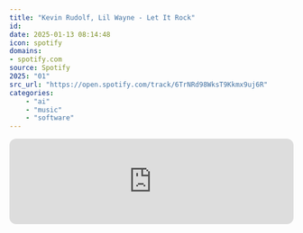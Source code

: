 ```yaml
---
title: "Kevin Rudolf, Lil Wayne - Let It Rock"
id: 
date: 2025-01-13 08:14:48
icon: spotify
domains:
- spotify.com
source: Spotify
2025: "01"
src_url: "https://open.spotify.com/track/6TrNRd98WksT9Kkmx9uj6R"
categories:
    - "ai"
    - "music"
    - "software"
---
```

<iframe style="border-radius: 12px" width="100%" height="152" title="Spotify Embed: Let It Rock" frameborder="0" allowfullscreen allow="autoplay; clipboard-write; encrypted-media; fullscreen; picture-in-picture" loading="lazy" src="https://open.spotify.com/embed/track/6TrNRd98WksT9Kkmx9uj6R?utm_source=oembed"></iframe>
